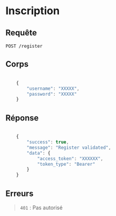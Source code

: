 # Inscription

## Requête

`POST /register`

## Corps

```javascript

    {
        "username": "XXXXX",
        "password": "XXXXX"
    }

```

## Réponse

```javascript

    {
        "success": true,
        "message": "Register validated",
        "data": {
            "access_token": "XXXXXX",
            "token_type": "Bearer"
        }
    }

```

## Erreurs

> `401` : Pas autorisé
